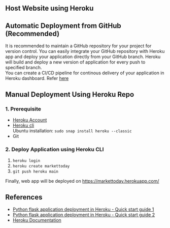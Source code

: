 ## Host Website using Heroku

Automatic Deployment from GitHub (Recommended)
------------------------------------
It is recommended to maintain a GitHub repository for your project for version control. You can easily integrate your GitHub repository with Heroku app and deploy your application directly from your GitHub branch. Heroku will build and deploy a new version of application for every push to specified branch.   
You can create a CI/CD pipeline for continous delivery of your application in Heroku dashboard. Refer [here](https://devcenter.heroku.com/articles/pipelines)  

Manual Deployment Using Heroku Repo
-----------------------------

### 1. Prerequisite
* [Heroku Account](https://www.heroku.com/platform)
* [Heroku cli](https://devcenter.heroku.com/articles/getting-started-with-python#set-up)  
Ubuntu installation: `sudo snap install heroku --classic`
* Git

### 2. Deploy Application using Heroku CLI
1. `heroku login`
2. `heroku create markettoday`
3. `git push heroku main` 

Finally, web app will be deployed on https://markettoday.herokuapp.com/ 

## References
* [Python flask application deployment in Heroku - Quick start guide 1](https://www.geeksforgeeks.org/deploy-python-flask-app-on-heroku/)
* [Python flask application deployment in Heroku - Quick start guide 2](https://www.jcchouinard.com/deploy-a-flask-app-on-heroku/)
* [Heroku Documentation](https://devcenter.heroku.com/articles/getting-started-with-python)